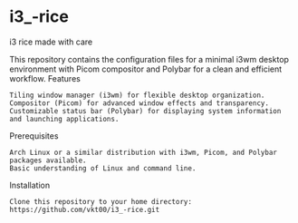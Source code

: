 # i3_-rice
i3 rice made with care 

This repository contains the configuration files for a minimal i3wm desktop environment with Picom compositor and Polybar for a clean and efficient workflow.
Features

    Tiling window manager (i3wm) for flexible desktop organization.
    Compositor (Picom) for advanced window effects and transparency.
    Customizable status bar (Polybar) for displaying system information and launching applications.

Prerequisites

    Arch Linux or a similar distribution with i3wm, Picom, and Polybar packages available.
    Basic understanding of Linux and command line.

Installation

    Clone this repository to your home directory:
    https://github.com/vkt00/i3_-rice.git
